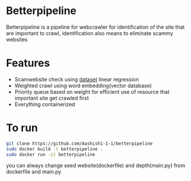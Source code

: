 # Betterpipeline

Betterpipeline is a pipeline for webcrawler for identification of the site that are important to crawl, identification also means to eliminate scammy websites

# Features

- Scamwebsite check using [dataset](https://www.kaggle.com/datasets/shivamb/spam-url-prediction) linear regression
- Weighted crawl using word embedding(vector database)
- Priority queue based on weight for efficient use of resource that important site get crawled first
- Everything containerized

# To run

```bash
git clone https://github.com/Aashish1-1-1/betterpipeline
sudo docker build -t betterpipeline .
sudo docker run -it betterpipeline
```

you can always change seed website(dockerfile) and depth(main.py) from dockerfile and main.py
